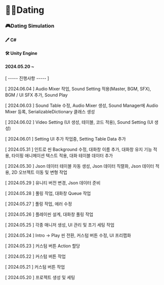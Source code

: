 # 🐱‍🏍Dating
### 🎮Dating Simulation

#### 🖊 C#

#### 🛠 Unity Engine

#### 2024.05.20 ~


[ ----- 진행사항 ----- ]

[ 2024.06.04 ] Audio Mixer 작업, Sound Setting 적용(Master, BGM, SFX), BGM / UI SFX 추가, Sound Play

[ 2024.06.03 ] Sound Table 수정, Audio Mixer 생성, Sound Manager에 Audio Mixer 등록, SerializableDictionary 클래스 생성

[ 2024.06.02 ] Video Setting (UI 생성, 테이블, 코드 적용), Sound Setting (UI 생성)

[ 2024.06.01 ] Setting UI 추가 작업중, Setting Table Data 추가

[ 2024.05.31 ] 인트로 씬 Background 수정, 대화창 이름 추가, 대화창 유지 기능 적용, 타이핑 애니메이션 텍스트 적용, 대화 테이블 데이터 추가

[ 2024.05.30 ] Json 데이터 테이블 자동 생성, Json 데이터 직렬화, Json 데이터 적용, 2D 오브젝트 이동 및 변형 작업

[ 2024.05.29 ] 유니티 버전 변경, Json 데이터 준비

[ 2024.05.28 ] 풀링 작업, 대화창 Queue 작업

[ 2024.05.27 ] 풀링 작업, 에러 수정

[ 2024.05.26 ] 플레이씬 설계, 대화창 풀링 작업

[ 2024.05.25 ] 각종 매니저 생성, UI 관리 및 초기 세팅 작업

[ 2024.05.24 ] Intro -> Play 씬 전환, 커스텀 버튼 수정, UI 프리팹화

[ 2024.05.23 ] 커스텀 버튼 Action 할당

[ 2024.05.22 ] 커스텀 버튼 작업

[ 2024.05.21 ] 커스텀 버튼 작업

[ 2024.05.20 ] 프로젝트 생성 및 세팅



























